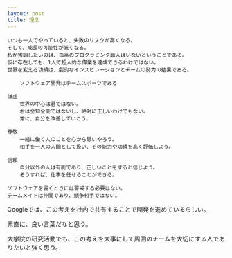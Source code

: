 ```yaml
---
layout: post
title: 理念
---
```


    いつも一人でやっていると、失敗のリスクが高くなる。
    そして、成長の可能性が低くなる。 
    私が強調したいのは、孤高のプログラミング職人はいないということである。
    仮に存在しても、1人で超人的な偉業を達成できるわけではない。
    世界を変える功績は、劇的なインスピレーションとチームの努力の結果である。
    
        ソフトウェア開発はチームスポーツである
    
    謙虚
        世界の中心は君ではない。
        君は全知全能ではないし、絶対に正しいわけでもない。
        常に、自分を改善していこう。
    
    尊敬
        一緒に働く人のことを心から思いやろう。
        相手を一人の人間として扱い、その能力や功績を高く評価しよう。
    
    信頼
        自分以外の人は有能であり、正しいことをすると信じよう。
        そうすれば、仕事を任せることができる。
        
    ソフトウェアを書くときには警戒する必要はない。
    チームメイトは仲間であり、競争相手ではない。
    
Googleでは、この考えを社内で共有することで開発を進めているらしい。

素直に、良い言葉だなと思う。

大学院の研究活動でも、この考えを大事にして周囲のチームを大切にする人でありたいと強く思う。
